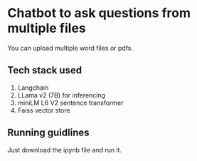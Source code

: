 # Chatbot to ask questions from multiple files
You can upload multiple word files or pdfs.
## Tech stack used
1. Langchain
2. LLama v2 (7B) for inferencing
3. miniLM L6 V2 sentence transformer
4. Faiss vector store
## Running guidlines 
Just download the ipynb file and run it.
